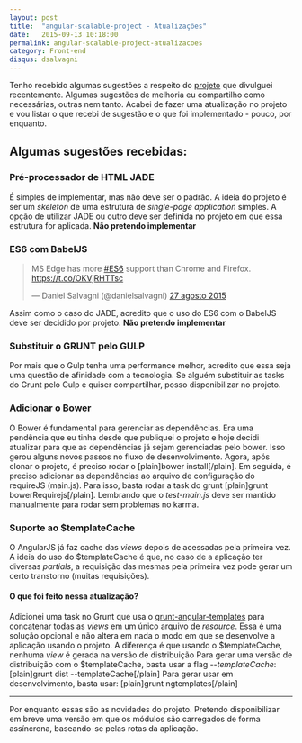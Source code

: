 ```yaml
---
layout: post
title:  "angular-scalable-project - Atualizações"
date:   2015-09-13 10:18:00
permalink: angular-scalable-project-atualizacoes
category: Front-end
disqus: dsalvagni
---
```

Tenho recebido algumas sugestões a respeito do [projeto](http://github.com/dsalvagni/angular-scalable-project) que divulguei recentemente. Algumas sugestões de melhoria eu compartilho como necessárias, outras nem tanto. Acabei de fazer uma atualização no projeto e vou listar o que recebi de sugestão e o que foi implementado - pouco, por enquanto.

## Algumas sugestões recebidas:

### Pré-processador de HTML JADE

É simples de implementar, mas não deve ser o padrão. A ideia do projeto é ser um _skeleton_ de uma estrutura de _single-page application_ simples. A opção de utilizar JADE ou outro deve ser definida no projeto em que essa estrutura for aplicada. **Não pretendo implementar**

### ES6 com BabelJS
<blockquote class="twitter-tweet" lang="pt"><p lang="en" dir="ltr">MS Edge has more <a href="https://twitter.com/hashtag/ES6?src=hash">#ES6</a> support than Chrome and Firefox. <a href="https://t.co/OKVjRHTTsc">https://t.co/OKVjRHTTsc</a></p>&mdash; Daniel Salvagni (@danielsalvagni) <a href="https://twitter.com/danielsalvagni/status/637040870219493376">27 agosto 2015</a></blockquote>
<script async src="//platform.twitter.com/widgets.js" charset="utf-8"></script>

Assim como o caso do JADE, acredito que o uso do ES6 com o BabelJS deve ser decidido por projeto. **Não pretendo implementar**

### Substituir o GRUNT pelo GULP

Por mais que o Gulp tenha uma performance melhor, acredito que essa seja uma questão de afinidade com a tecnologia. Se alguém substituir as tasks do Grunt pelo Gulp e quiser compartilhar, posso disponibilizar no projeto.

### Adicionar o Bower

O Bower é fundamental para gerenciar as dependências. Era uma pendência que eu tinha desde que publiquei o projeto e hoje decidi atualizar para que as dependências já sejam gerenciadas pelo bower. Isso gerou alguns novos passos no fluxo de desenvolvimento. Agora, após clonar o projeto, é preciso rodar o [plain]bower install[/plain]. Em seguida, é preciso adicionar as dependências ao arquivo de configuração do requireJS (main.js). Para isso, basta rodar a task do grunt [plain]grunt bowerRequirejs[/plain]. Lembrando que o _test-main.js_ deve ser mantido manualmente para rodar sem problemas no karma.

### Suporte ao $templateCache

O AngularJS já faz cache das _views_ depois de acessadas pela primeira vez. A ideia do uso do $templateCache é que, no caso de a aplicação ter diversas _partials_, a requisição das mesmas pela primeira vez pode gerar um certo transtorno (muitas requisições).

#### O que foi feito nessa atualização?

Adicionei uma task no Grunt que usa o [grunt-angular-templates](https://www.npmjs.com/package/grunt-angular-templates) para concatenar todas as _views_ em um único arquivo de _resource_. Essa é uma solução opcional e não altera em nada o modo em que se desenvolve a aplicação usando o projeto. A diferença é que usando o $templateCache, nenhuma _view_ é gerada na versão de distribuição Para gerar uma versão de distribuição com o $templateCache, basta usar a flag _--templateCache_: [plain]grunt dist --templateCache[/plain] Para gerar usar em desenvolvimento, basta usar: [plain]grunt ngtemplates[/plain]

* * *

Por enquanto essas são as novidades do projeto. Pretendo disponibilizar em breve uma versão em que os módulos são carregados de forma assíncrona, baseando-se pelas rotas da aplicação.
